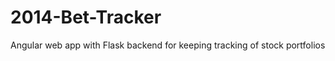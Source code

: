 2014-Bet-Tracker
================

Angular web app with Flask backend for keeping tracking of stock portfolios
